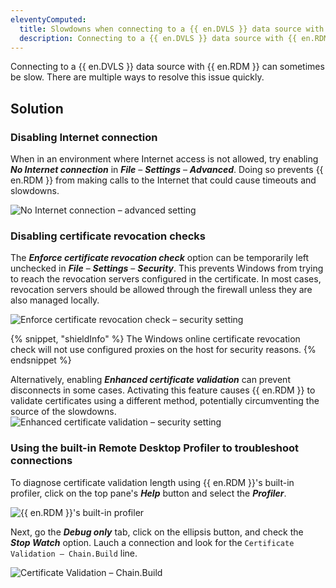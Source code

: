 ```yaml
---
eleventyComputed:
  title: Slowdowns when connecting to a {{ en.DVLS }} data source with {{ en.RDM }}
  description: Connecting to a {{ en.DVLS }} data source with {{ en.RDM }} can sometimes be slow. There are multiple ways to resolve this issue quickly.
---
```

Connecting to a {{ en.DVLS }} data source with {{ en.RDM }} can sometimes be slow. There are multiple ways to resolve this issue quickly.

## Solution

### Disabling Internet connection
When in an environment where Internet access is not allowed, try enabling ***No Internet connection*** in ***File*** – ***Settings*** – ***Advanced***. Doing so prevents {{ en.RDM }} from making calls to the Internet that could cause timeouts and slowdowns.

![No Internet connection – advanced setting](https://cdnweb.devolutions.net/docs/RDMW4074_2024_2.png)

### Disabling certificate revocation checks
The ***Enforce certificate revocation check*** option can be temporarily left unchecked in ***File*** – ***Settings*** – ***Security***. This prevents Windows from trying to reach the revocation servers configured in the certificate. In most cases, revocation servers should be allowed through the firewall unless they are also managed locally.

![Enforce certificate revocation check – security setting](https://cdnweb.devolutions.net/docs/RDMW4075_2024_2.png)

{% snippet, "shieldInfo" %}
The Windows online certificate revocation check will not use configured proxies on the host for security reasons. 
{% endsnippet %}

Alternatively, enabling ***Enhanced certificate validation*** can prevent disconnects in some cases. Activating this feature causes {{ en.RDM }} to validate certificates using a different method, potentially circumventing the source of the slowdowns.
![Enhanced certificate validation – security setting](https://cdnweb.devolutions.net/docs/RDMW4075_2024_2.png)

### Using the built-in Remote Desktop Profiler to troubleshoot connections

To diagnose certificate validation length using {{ en.RDM }}'s built-in profiler, click on the top pane's ***Help*** button and select the ***Profiler***.

![{{ en.RDM }}'s built-in profiler](https://cdnweb.devolutions.net/docs/RDMW4078_2024_2.png)

Next, go the ***Debug only*** tab, click on the ellipsis button, and check the ***Stop Watch*** option. Lauch a connection and look for the `Certificate Validation – Chain.Build` line.

![Certificate Validation – Chain.Build](https://cdnweb.devolutions.net/docs/RDMW4077_2024_2.png)






